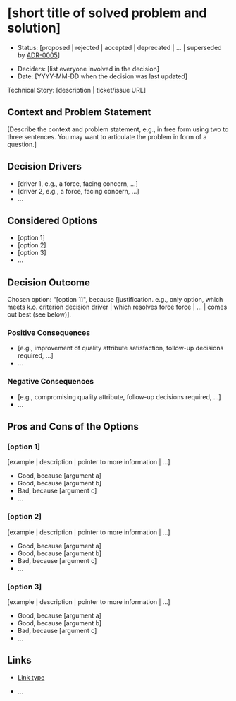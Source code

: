 # \[short title of solved problem and solution\]

<!--lint disable nodejs-links-->
* Status: [proposed | rejected | accepted | deprecated | … | superseded by [ADR-0005](0005-example.md)] <!-- optional -->
<!--lint enable nodejs-links-->
* Deciders: \[list everyone involved in the decision\] <!-- optional -->
* Date: \[YYYY-MM-DD when the decision was last updated\] <!-- optional -->

Technical Story: \[description | ticket/issue URL\] <!-- optional -->

## Context and Problem Statement

\[Describe the context and problem statement, e.g., in free form using two to three sentences. You may want to articulate the problem in form of a question.\]

## Decision Drivers <!-- optional -->

* \[driver 1, e.g., a force, facing concern, …\]
* \[driver 2, e.g., a force, facing concern, …\]
* … <!-- numbers of drivers can vary -->

## Considered Options

* \[option 1\]
* \[option 2\]
* \[option 3\]
* … <!-- numbers of options can vary -->

## Decision Outcome

Chosen option: "\[option 1\]", because \[justification. e.g., only option, which meets k.o. criterion decision driver | which resolves force force | … | comes out best (see below)\].

### Positive Consequences <!-- optional -->

* \[e.g., improvement of quality attribute satisfaction, follow-up decisions required, …\]
* …

### Negative Consequences <!-- optional -->

* \[e.g., compromising quality attribute, follow-up decisions required, …\]
* …

## Pros and Cons of the Options <!-- optional -->

### \[option 1\]

\[example | description | pointer to more information | …\] <!-- optional -->

* Good, because \[argument a\]
* Good, because \[argument b\]
* Bad, because \[argument c\]
* … <!-- numbers of pros and cons can vary -->

### \[option 2\]

\[example | description | pointer to more information | …\] <!-- optional -->

* Good, because \[argument a\]
* Good, because \[argument b\]
* Bad, because \[argument c\]
* … <!-- numbers of pros and cons can vary -->

### \[option 3\]

\[example | description | pointer to more information | …\] <!-- optional -->

* Good, because \[argument a\]
* Good, because \[argument b\]
* Bad, because \[argument c\]
* … <!-- numbers of pros and cons can vary -->

## Links <!-- optional -->

<!--lint disable nodejs-links-->
* [Link type](link-to-adr.md) <!-- example: Refined by [ADR-0005](0005-example.md) -->
<!--lint enable nodejs-links-->
* … <!-- numbers of links can vary -->
